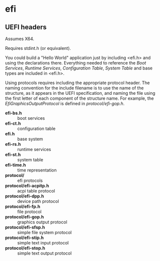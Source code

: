 # efi

## UEFI headers

Assumes X64.

Requires stdint.h (or equivalent).

You could build a "Hello World" application just by including <efi.h> and using the declarations there. Everything needed to reference the *Boot Services*, *Runtime Services*, *Configuration Table*, *System Table* and base types are included in <efi.h>. 

Using protocols requires including the appropriate protocol header. The naming convention for the include filename is to use the name of the structure, as it appears in the UEFI specification, and naming the file using the first letter of each component of the structure name. For example, the *EfiGraphicsOutputProtocol* is defined in *protocol/efi-gop.h*.

<dl>
<dt><b>efi-bs.h</b></dt>
    <dd>boot services</dd>
<dt><b>efi-ct.h</b></dt>
    <dd>configuration table</dd>
<dt><b>efi.h</b></dt>
    <dd>base system</dd>
<dt><b>efi-rs.h</b></dt>
    <dd>runtime services</dd>
<dt><b>efi-st.h</b></dt>
    <dd>system table</dd>
<dt><b>efi-time.h</b></dt>
    <dd>time representation</dd>
<dt><b>protocol/</b></dt>
    <dd>efi protocols</dd>
<dt><b>protocol/efi-acpitp.h</b></dt>
    <dd>acpi table protocol</dd>
<dt><b>protocol/efi-dpp.h</b></dt>
    <dd>device path protocol</dd>
<dt><b>protocol/efi-fp.h</b></dt>
    <dd>file protocol</dd>
<dt><b>protocol/efi-gop.h</b></dt>
    <dd>graphics output protocol</dd>
<dt><b>protocol/efi-sfsp.h</b></dt>
    <dd>simple file system protocol</dd>
<dt><b>protocol/efi-stip.h</b></dt>
    <dd>simple text input protocol</dd>
<dt><b>protocol/efi-stop.h</b></dt>
    <dd>simple text output protocol</dd>
</dl>
